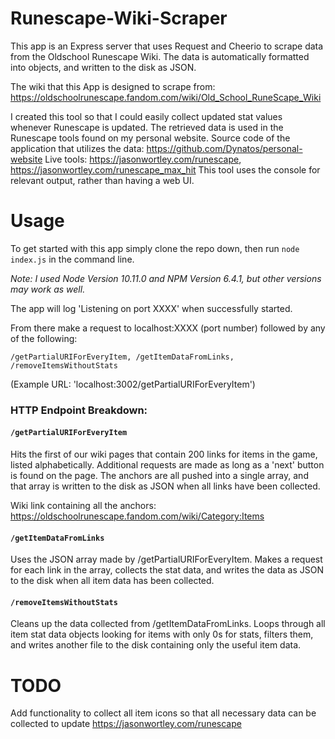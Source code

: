 # Runescape-Wiki-Scraper
This app is an Express server that uses Request and Cheerio to scrape data from the Oldschool Runescape Wiki. The data is automatically formatted into objects, and written to the disk as JSON.

The wiki that this App is designed to scrape from:
https://oldschoolrunescape.fandom.com/wiki/Old_School_RuneScape_Wiki

I created this tool so that I could easily collect updated stat values whenever Runescape is updated. The retrieved data is used in the Runescape tools found on my personal website. 
Source code of the application that utilizes the data: https://github.com/Dynatos/personal-website
Live tools: https://jasonwortley.com/runescape, https://jasonwortley.com/runescape_max_hit
This tool uses the console for relevant output, rather than having a web UI.

# Usage
To get started with this app simply clone the repo down, then run `node index.js` in the command line.

*Note: I used Node Version 10.11.0 and NPM Version 6.4.1, but other versions may work as well.*

The app will log 'Listening on port XXXX' when successfully started. 

From there make a request to localhost:XXXX (port number) followed by any of the following:
```
/getPartialURIForEveryItem, /getItemDataFromLinks, /removeItemsWithoutStats
```
(Example URL: 'localhost:3002/getPartialURIForEveryItem')


### HTTP Endpoint Breakdown:

  #### `/getPartialURIForEveryItem`
  Hits the first of our wiki pages that contain 200 links for items in the game, listed alphabetically. Additional requests are made
  as long as a 'next' button is found on the page. The anchors are all pushed into a single array, and that array is written to the
  disk as JSON when all links have been collected.

  Wiki link containing all the anchors: https://oldschoolrunescape.fandom.com/wiki/Category:Items
    
    
  #### `/getItemDataFromLinks`
  Uses the JSON array made by /getPartialURIForEveryItem. Makes a request for each link in the array, collects the stat data, and
  writes the data as JSON to the disk when all item data has been collected.
    
    
  #### `/removeItemsWithoutStats`
  Cleans up the data collected from /getItemDataFromLinks. Loops through all item stat data objects looking for items with only 0s for 
  stats, filters them, and writes another file to the disk containing only the useful item data.


# TODO
  Add functionality to collect all item icons so that all necessary data can be collected to update https://jasonwortley.com/runescape
